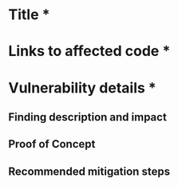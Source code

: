 # Title *


# Links to affected code *


# Vulnerability details *


## Finding description and impact


## Proof of Concept


## Recommended mitigation steps